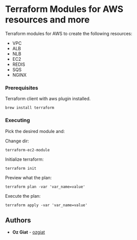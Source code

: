 # Terraform Modules for AWS resources and more

Terraform modules for AWS to create the following resources: 
- VPC
- ALB
- NLB
- EC2
- REDIS
- SQS
- NGINX

### Prerequisites

Terraform client with aws plugin installed.

```
brew install terraform
```

### Executing

Pick the desired module and:

Change dir:

```
terraform-ec2-module 
```

Initialize terraform: 
```
terraform init 
```

Preview what the plan:
```
terraform plan -var 'var_name=value' 
```

Execute the plan:
```
terraform apply -var 'var_name=value' 
```


## Authors

* **Oz Giat** - [ozgiat](https://github.com/ozgiat)



